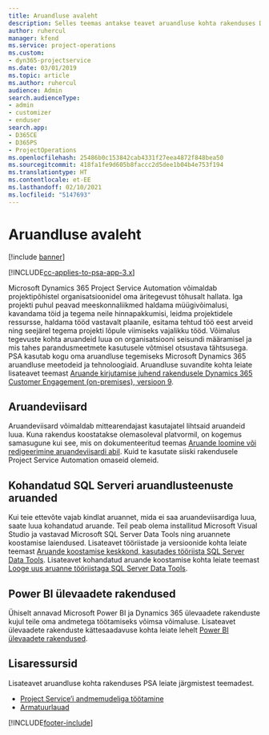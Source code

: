 ```yaml
---
title: Aruandluse avaleht
description: Selles teemas antakse teavet aruandluse kohta rakenduses Dynamics 365 Project Service Automation.
author: ruhercul
manager: kfend
ms.service: project-operations
ms.custom:
- dyn365-projectservice
ms.date: 03/01/2019
ms.topic: article
ms.author: ruhercul
audience: Admin
search.audienceType:
- admin
- customizer
- enduser
search.app:
- D365CE
- D365PS
- ProjectOperations
ms.openlocfilehash: 25486b0c153842cab4331f27eea4872f848bea50
ms.sourcegitcommit: 418fa1fe9d605b8faccc2d5dee1b04b4e753f194
ms.translationtype: HT
ms.contentlocale: et-EE
ms.lasthandoff: 02/10/2021
ms.locfileid: "5147693"
---
```

# <a name="reporting-home-page"></a>Aruandluse avaleht

[!include [banner](../includes/psa-now-project-operations.md)]

[!INCLUDE[cc-applies-to-psa-app-3.x](../includes/cc-applies-to-psa-app-3x.md)]

Microsoft Dynamics 365 Project Service Automation võimaldab projektipõhistel organisatsioonidel oma äritegevust tõhusalt hallata. Iga projekti puhul peavad meeskonnaliikmed haldama müügivõimalusi, kavandama töid ja tegema neile hinnapakkumisi, leidma projektidele ressursse, haldama tööd vastavalt plaanile, esitama tehtud töö eest arveid ning seejärel tegema projekti lõpule viimiseks vajalikku tööd. Võimalus tegevuste kohta aruandeid luua on organisatsiooni seisundi määramisel ja mis tahes parandusmeetmete kasutusele võtmisel otsustava tähtsusega. PSA kasutab kogu oma aruandluse tegemiseks Microsoft Dynamics 365 aruandluse meetodeid ja tehnoloogiaid. Aruandluse suvandite kohta leiate lisateavet teemast [Aruande kirjutamise juhend rakendusele Dynamics 365 Customer Engagement (on-premises), versioon 9](https://docs.microsoft.com/dynamics365/customerengagement/on-premises/analytics/reporting-analytics-with-dynamics-365).

## <a name="report-wizard"></a>Aruandeviisard

Aruandeviisard võimaldab mittearendajast kasutajatel lihtsaid aruandeid luua. Kuna rakendus koostatakse olemasoleval platvormil, on kogemus samasugune kui see, mis on dokumenteeritud teemas [Aruande loomine või redigeerimine aruandeviisardi abil](https://docs.microsoft.com/dynamics365/customerengagement/on-premises/basics/create-edit-copy-report-wizard). Kuid te kasutate siiski rakendusele Project Service Automation omaseid olemeid.

## <a name="custom-sql-server-reporting-services-reports"></a>Kohandatud SQL Serveri aruandlusteenuste aruanded

Kui teie ettevõte vajab kindlat aruannet, mida ei saa aruandeviisardiga luua, saate luua kohandatud aruande. Teil peab olema installitud Microsoft Visual Studio ja vastavad Microsoft SQL Server Data Tools ning aruannete koostamise laiendused. Lisateavet tööriistade ja versioonide kohta leiate teemast [Aruande koostamise keskkond, kasutades tööriista SQL Server Data Tools](https://docs.microsoft.com/dynamics365/customerengagement/on-premises/analytics/report-writing-environment-using-sql-server-data-tools). Lisateavet kohandatud aruande koostamise kohta leiate teemast [Looge uus aruanne tööriistaga SQL Server Data Tools](https://docs.microsoft.com/dynamics365/customerengagement/on-premises/analytics/create-a-new-report-using-sql-server-data-tools).

## <a name="power-bi-insights-apps"></a>Power BI ülevaadete rakendused

Ühiselt annavad Microsoft Power BI ja Dynamics 365 ülevaadete rakenduste kujul teile oma andmetega töötamiseks võimsa võimaluse. Lisateavet ülevaadete rakenduste kättesaadavuse kohta leiate lehelt [Power BI ülevaadete rakendused](https://powerbi.microsoft.com/power-bi-insights-apps/).


## <a name="additional-resources"></a>Lisaressursid
Lisateavet aruandluse kohta rakenduses PSA leiate järgmistest teemadest.

- [Project Service’i andmemudeliga töötamine](reports-working-project-service-data-model.md)
- [Armatuurlauad](reports-dashboards.md)



[!INCLUDE[footer-include](../includes/footer-banner.md)]